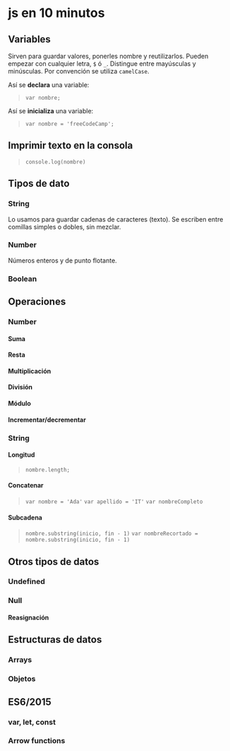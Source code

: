 # js en 10 minutos

## Variables

Sirven para guardar valores, ponerles nombre y reutilizarlos. Pueden empezar con cualquier letra, `$` ó `_`.
Distingue entre mayúsculas y minúsculas. Por convención se utiliza `camelCase`.

Así se **declara** una variable:

> `var nombre;`  

Así se **inicializa** una variable:

> `var nombre = 'freeCodeCamp';`

## Imprimir texto en la consola

> `console.log(nombre)`

## Tipos de dato

### String

Lo usamos para guardar cadenas de caracteres (texto). Se escriben entre comillas simples o dobles, sin mezclar.

### Number

Números enteros y de punto flotante.

### Boolean

## Operaciones

### Number 

#### Suma
#### Resta
#### Multiplicación
#### División
#### Módulo
#### Incrementar/decrementar

### String 

#### Longitud

> `nombre.length;`

#### Concatenar

> `var nombre = 'Ada'` 
> `var apellido = 'IT'` 
> `var nombreCompleto` 

#### Subcadena

> `nombre.substring(inicio, fin - 1)` 
> `var nombreRecortado = nombre.substring(inicio, fin - 1)` 

## Otros tipos de datos 

### Undefined
### Null

#### Reasignación

## Estructuras de datos

### Arrays
### Objetos

## ES6/2015

### var, let, const
### Arrow functions
